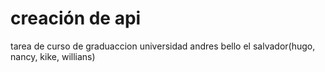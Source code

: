 # creación de api
tarea de curso de graduaccion universidad andres bello el salvador(hugo, nancy, kike, willians)
